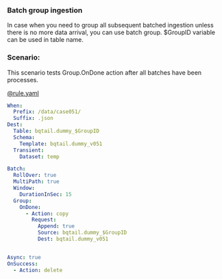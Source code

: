 ### Batch group ingestion

In case when you need to group all subsequent batched ingestion unless there is no more data arrival, 
you can use batch group. $GroupID variable can be used in table name.


### Scenario:

This scenario tests Group.OnDone action after all batches have been processes.

[@rule.yaml](rule/rule.yaml)
```yaml
When:
  Prefix: /data/case051/
  Suffix: .json
Dest:
  Table: bqtail.dummy_$GroupID
  Schema:
    Template: bqtail.dummy_v051
  Transient:
    Dataset: temp

Batch:
  RollOver: true
  MultiPath: true
  Window:
    DurationInSec: 15
  Group:
    OnDone:
      - Action: copy
        Request:
          Append: true
          Source: bqtail.dummy_$GroupID
          Dest: bqtail.dummy_v051


Async: true
OnSuccess:
  - Action: delete

```

